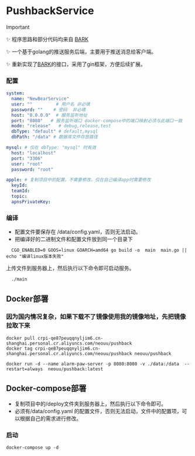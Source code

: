 # PushbackService



> [!IMPORTANT]
> ✨  程序思路和部分代码均来自 [BARK](https://github.com/Finb/bark-server)
>
> ✨  一个基于golang的推送服务后端，主要用于推送消息给客户端。
>
> ✨  重新实现了[BARK](https://github.com/Finb/bark-server)的接口，采用了gin框架，方便后续扩展。



### 配置

```yaml
system:
  name: "NewBearService"
  user: ""         # 用户名 非必填
  password: ""    # 密码  非必填
  host: "0.0.0.0"  # 服务监听地址
  port: "8080"   # 服务监听端口 docker-compose中的端口映射必须与此端口一致
  mode: "release"   # debug,release,test
  dbType: "default" # default,mysql
  dbPath: "/data" # 数据库文件存放路径

mysql: # 仅在 dbType: "mysql" 时有效
  host: "localhost"
  port: "3306"
  user: "root"
  password: "root"

apple: # 复制项目中的配置，不需要修改，仅在自己编译app时需要修改
  keyId:
  teamId:
  topic:
  apnsPrivateKey:

```


  ### 编译
 * 配置文件要保存在 /data/config.yaml，否则无法启动。
 * 把编译好的二进制文件和配置文件放到同一个目录下

```shell
  CGO_ENABLED=0 GOOS=linux GOARCH=amd64 go build -o  main  main.go || echo "编译linux版本失败"
```
上传文件到服务器上，然后执行以下命令即可启动服务。
```shell
  ./main
```

## Docker部署
### 因为国内情况复杂，如果下载不了镜像使用我的镜像地址，先把镜像拉取下来

```shell
docker pull crpi-qe87peuqqnyljim6.cn-shanghai.personal.cr.aliyuncs.com/neouu/pushback
docker tag crpi-qe87peuqqnyljim6.cn-shanghai.personal.cr.aliyuncs.com/neouu/pushback neouu/pushback
```


```shell
docker run -d --name alarm-paw-server -p 8080:8080 -v ./data:/data  --restart=always  neouu/pushback:latest
```

## Docker-compose部署
* 复制项目中的/deploy文件夹到服务器上，然后执行以下命令即可。
* 必须有/data/config.yaml 的配置文件，否则无法启动，文件中的配置项，可以根据自己的需求进行修改。

### 启动
```shell
docker-compose up -d
```



